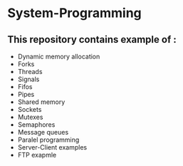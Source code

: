# System-Programming

## This repository contains example of :

- Dynamic memory allocation
- Forks
- Threads
- Signals
- Fifos
- Pipes
- Shared memory
- Sockets
- Mutexes
- Semaphores
- Message queues
- Paralel programming
- Server-Client examples
- FTP exapmle

